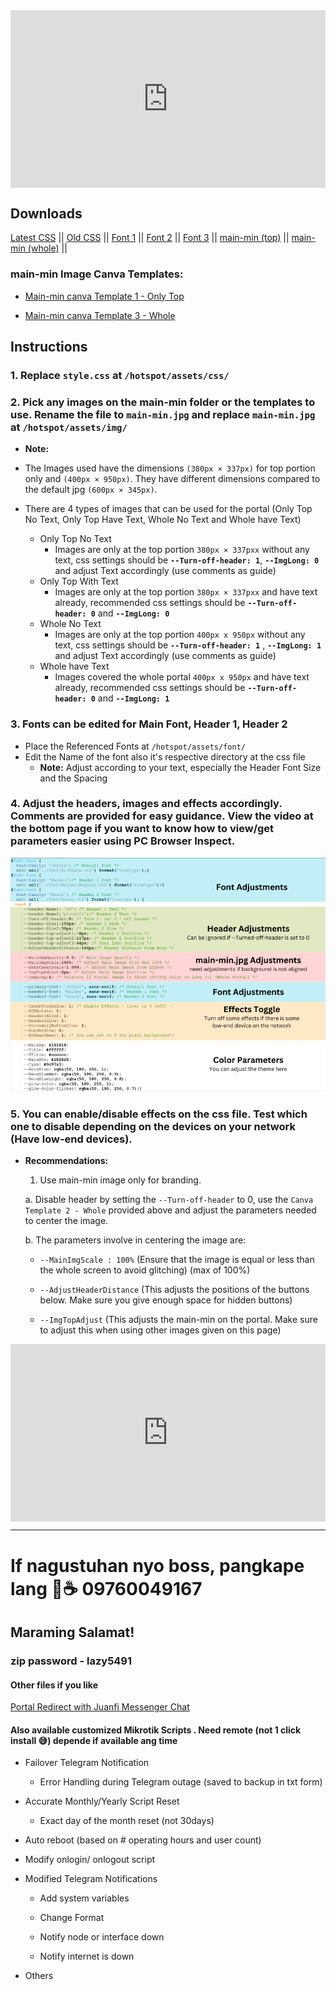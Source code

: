 

<div class="video-container">
  <div class="video-wrapper">
    <iframe src="https://www.youtube.com/embed/G_BOb4uyBSs?autoplay=1&mute=1&vq=hd1080" frameborder="0" allow="accelerometer; autoplay; encrypted-media; gyroscope; picture-in-picture" allowfullscreen></iframe>
  </div>
</div>

<style>
  .video-container {
    position: relative;
    width: 100%;
    padding-bottom: 56.25%; /* 16:9 aspect ratio (height / width) */
  }

  .video-wrapper {
    position: absolute;
    top: 0;
    left: 0;
    width: 100%;
    height: 100%;
  }

  .video-wrapper iframe {
    width: 100%;
    height: 100%;
  }
</style>


## Downloads
<a href="https://raw.githubusercontent.com/RMBDon/Lazy-Portal-v7-RMTheme-2/main/style.zip" download>Latest CSS</a> || 
<a href="https://raw.githubusercontent.com/RMBDon/Lazy-Portal-v7-RMTheme-2/main/[OLD] - Last Version.zip" download>Old CSS</a> || 
<a href="https://raw.githubusercontent.com/RMBDon/Lazy-Portal-v7-RMTheme-2/main/Downloads/Fonts/ElJekate.ttf" download>Font 1</a> || 
<a href="https://raw.githubusercontent.com/RMBDon/Lazy-Portal-v7-RMTheme-2/main/Downloads/Fonts/Newon.ttf" download>Font 2</a> || 
<a href="https://raw.githubusercontent.com/RMBDon/Lazy-Portal-v7-RMTheme-2/main/Downloads/Fonts/Walneo-Regular.ttf" download>Font 3</a> || 
<a href="https://raw.githubusercontent.com/RMBDon/Lazy-Portal-v7-RMTheme-2/main/main-min/1/main-min.jpg" download>main-min (top)</a> || 
<a href="https://raw.githubusercontent.com/RMBDon/Lazy-Portal-v7-RMTheme-2/main/main-min/2/main-min.jpg" download>main-min (whole)</a> || 


 ### main-min Image Canva Templates:

   - [Main-min canva Template 1 - Only Top](https://www.canva.com/design/DAGIJDVpBbw/-p_QgYGILMwf7lAiWbmQww/view?utm_content=DAGIJDVpBbw&utm_campaign=designshare&utm_medium=link&utm_source=publishsharelink&mode=preview)
        
   - [Main-min canva Template 3 - Whole](https://www.canva.com/design/DAGJcFIqoeo/R7V45gM_zOol4vwTgUuuUQ/view?utm_content=DAGJcFIqoeo&utm_campaign=designshare&utm_medium=link&utm_source=publishsharelink&mode=preview)


## Instructions

### 1. Replace `style.css` at `/hotspot/assets/css/`

### 2. Pick any images on the main-min folder or the templates to use. Rename the file to `main-min.jpg` and replace `main-min.jpg` at `/hotspot/assets/img/`
   - **Note:**
   - The Images used have the dimensions ``(380px × 337px)`` for top portion only and ``(400px × 950px)``. They have different dimensions compared to the default jpg ``(600px × 345px)``.

   - There are 4 types of images that can be used for the portal (Only Top No Text, Only Top Have Text, Whole No Text and Whole have Text)
     - Only Top No Text
       - Images are only at the top portion `380px × 337pxx` without any text, css settings should be **`--Turn-off-header: 1`**, **`--ImgLong: 0`** and adjust Text accordingly (use comments as guide)
     - Only Top With Text
       - Images are only at the top portion `380px × 337pxx` and have text already, recommended css settings should be **`--Turn-off-header: 0`** and **`--ImgLong: 0`**
     - Whole No Text
       - Images are only at the top portion `400px x 950px` without any text, css settings should be **`--Turn-off-header: 1`** , **`--ImgLong: 1`** and adjust Text accordingly (use comments as guide)
     - Whole have Text
       - Images covered the whole portal `400px x 950px` and have text already, recommended css settings should be **`--Turn-off-header: 0`** and **`--ImgLong: 1`**

### 3. Fonts can be edited for Main Font, Header 1, Header 2
   - Place the Referenced Fonts at `/hotspot/assets/font/`
   - Edit the Name of the font also it's respective directory at the css file
     - **Note:** 
     	Adjust according to your text, especially the Header Font Size and the Spacing

### 4. Adjust the headers, images and effects accordingly. Comments are provided for easy guidance. View the video at the bottom page if you want to know how to view/get parameters easier using PC Browser Inspect. 

![Example Image](Parameters.png)

### 5. You can enable/disable effects on the css file. Test which one to disable depending on the devices on your network (Have low-end devices).

   - **Recommendations:**
     
      1. Use main-min image only for branding.
     
       a. Disable header by setting the `--Turn-off-header` to 0, use the `Canva Template 2 - Whole` provided above and adjust the parameters needed to center the image.
     
       b. The parameters involve in centering the image are:
     
        - `--MainImgScale : 100%` (Ensure that the image is equal or less than the whole screen to avoid glitching) (max of 100%)
     
        - `--AdjustHeaderDistance` (This adjusts the positions of the buttons below. Make sure you give enough space for hidden buttons)
     
        - `--ImgTopAdjust` (This adjusts the main-min on the portal. Make sure to adjust this when using other images given on this page)


<div class="video-container">
  <div class="video-wrapper">
    <iframe src="https://www.youtube.com/embed/9UqjX6hPj0k?autoplay=1&mute=1&vq=hd1080" frameborder="0" allow="accelerometer; autoplay; encrypted-media; gyroscope; picture-in-picture" allowfullscreen></iframe>
  </div>
</div>


---

# If nagustuhan nyo boss, pangkape lang 🤣☕️ 09760049167

  
## Maraming Salamat!


### zip password - lazy5491


#### Other files if you like

<a href="https://rmbdon.github.io/JuanfiMessengerChat/" download> Portal Redirect with Juanfi Messenger Chat</a>



#### Also available customized Mikrotik Scripts . Need remote (not 1 click install 😅) depende if available ang time

  - Failover Telegram Notification

    - Error Handling during Telegram outage (saved to backup in txt form)

  - Accurate Monthly/Yearly Script Reset

    - Exact day of the month reset (not 30days)

  - Auto reboot (based on # operating hours and user count)

  - Modify onlogin/ onlogout script

  - Modified Telegram Notifications

    - Add system variables

    - Change Format

    - Notify node or interface down

    - Notify internet is down

  - Others